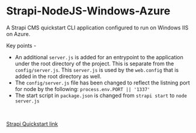 # Strapi-NodeJS-Windows-Azure
A Strapi CMS quickstart CLI application configured to run on Windows IIS on Azure.

Key points -
- An additional `server.js` is added for an entrypoint to the application under the root directory of the project. This is separate from the `config/server.js`. This `server.js` is used by the `web.config` that is added in the root directory as well.
- The `config/server.js` file has been changed to reflect the listning port for node by the following: `process.env.PORT || '1337'`
- The start script in `package.json` is changed from `strapi start` to `node server.js`

<br>

[Strapi Quickstart link](https://strapi.io/documentation/developer-docs/latest/installation/cli.html)

